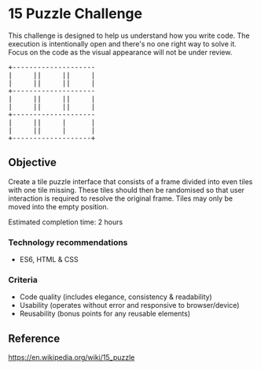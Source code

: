 # 15 Puzzle Challenge

This challenge is designed to help us understand how you write code. The execution is intentionally open and there's no one right way to solve it. Focus on the code as the visual appearance will not be under review.

<pre>
+--------------------
|     ||     ||     |
|     ||     ||     |
+--------------------
|     ||     ||     |
|     ||     ||     |
+--------------------
|     ||     |      |
|     ||     |      |
+-------------------+
</pre>

## Objective

Create a tile puzzle interface that consists of a frame divided into even tiles with one tile missing. These tiles should then be randomised so that user interaction is required to resolve the original frame. Tiles may only be moved into the empty position.

Estimated completion time: 2 hours

### Technology recommendations

- ES6, HTML & CSS

### Criteria

- Code quality (includes elegance, consistency & readability)
- Usability (operates without error and responsive to browser/device)
- Reusability (bonus points for any reusable elements)

## Reference

<https://en.wikipedia.org/wiki/15_puzzle>
